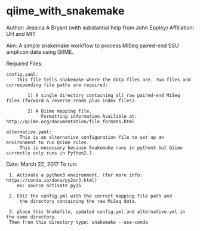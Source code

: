 # qiime_with_snakemake

Author: Jessica A Bryant (with substantial help from John Eppley)
Affiliation: UH and MIT

Aim: A simple snakemake workflow to process MiSeq paired-end SSU amplicon data using QIIME.

Required Files:

	config.yaml: 
		This file tells snakemake where the data files are. Two files and corresponding file paths are required:
		
			1) A single directory containing all raw paired-end MiSeq files (forward & reverse reads plus index files).
             
            2) A Qiime mapping file.
                 Formatting information Available at: http://qiime.org/documentation/file_formats.html

    alternative.yaml:
    	 This is an alternative configuration file to set up an environment to run Qiime rules. 
    	 This is necessary because Snakemake runs in python3 but Qiime currently only runs in Python2.7.             
                 
Date: March 22, 2017
    To run:
    
     1. Activate a python3 environment. (for more info: https://conda.io/docs/py2or3.html)
        ex: source activate py35
        
     2. Edit the config.yml with the correct mapping file path and
         the directory containing the raw MiSeq data.
         
     3. place this Snakefile, updated config.yml and alternative.yml in the same directory. 
     Then from this directory type: snakemake --use-conda
